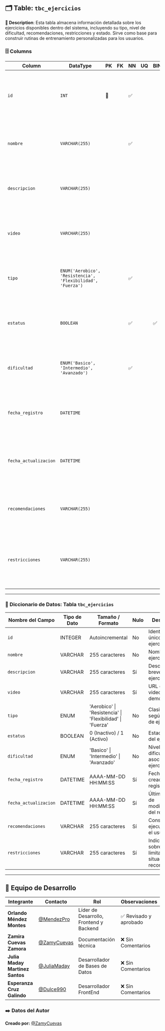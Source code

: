 ## 🗂️ Table: `tbc_ejercicios`

**📝 Description**: Esta tabla almacena información detallada sobre los ejercicios disponibles dentro del sistema, incluyendo su tipo, nivel de dificultad, recomendaciones, restricciones y estado. Sirve como base para construir rutinas de entrenamiento personalizadas para los usuarios.

### 🗄️ Columns

| Column              | DataType                                                                 | PK  | FK | NN  | UQ | BIN | UN | ZF | AI  | Default             | Comment |
|---------------------|--------------------------------------------------------------------------|-----|----|-----|----|-----|----|----|-----|----------------------|---------|
| `id`                | `INT`                                                                    | 🔑  |    | ✅  |    |     | ✅ |    | ✅  |                      | Descripción: Identificador único del ejercicio.<br>Naturaleza: Numérico.<br>Dominio: Entero positivo autoincrementable. |
| `nombre`            | `VARCHAR(255)`                                                           |     |    | ✅  |    |     |    |    |     |                      | Descripción: Nombre del ejercicio.<br>Naturaleza: Cualitativo.<br>Dominio: Texto corto. |
| `descripcion`       | `VARCHAR(255)`                                                           |     |    |     |    |     |    |    |     |                      | Descripción: Detalles del ejercicio.<br>Naturaleza: Cualitativo.<br>Dominio: Texto corto. |
| `video`             | `VARCHAR(255)`                                                           |     |    |     |    |     |    |    |     |                      | Descripción: URL o enlace a video demostrativo.<br>Naturaleza: Cualitativo.<br>Dominio: Texto URL. |
| `tipo`              | `ENUM('Aerobico', 'Resistencia', 'Flexibilidad', 'Fuerza')`              |     |    | ✅  |    |     |    |    |     |                      | Descripción: Clasificación del tipo de ejercicio.<br>Naturaleza: Cualitativo.<br>Dominio: Enumerado. |
| `estatus`           | `BOOLEAN`                                                                |     |    | ✅  |    | ✅  |    |    |     | `TRUE`              | Descripción: Indica si el ejercicio está activo (TRUE) o inactivo (FALSE).<br>Naturaleza: Binario.<br>Dominio: 1 bit. |
| `dificultad`        | `ENUM('Basico', 'Intermedio', 'Avanzado')`                              |     |    | ✅  |    |     |    |    |     |                      | Descripción: Nivel de dificultad del ejercicio.<br>Naturaleza: Cualitativo.<br>Dominio: Enumerado. |
| `fecha_registro`    | `DATETIME`                                                               |     |    |     |    |     |    |    |     | `CURRENT_TIMESTAMP` | Descripción: Fecha y hora de creación del ejercicio.<br>Naturaleza: Cuantitativo.<br>Dominio: Fecha y hora. |
| `fecha_actualizacion`| `DATETIME`                                                              |     |    |     |    |     |    |    |     | `CURRENT_TIMESTAMP` (on update) | Descripción: Última modificación registrada.<br>Naturaleza: Cuantitativo.<br>Dominio: Fecha y hora. |
| `recomendaciones`   | `VARCHAR(255)`                                                           |     |    |     |    |     |    |    |     |                      | Descripción: Indicaciones o consejos durante la ejecución.<br>Naturaleza: Cualitativo.<br>Dominio: Texto. |
| `restricciones`     | `VARCHAR(255)`                                                           |     |    |     |    |     |    |    |     |                      | Descripción: Condiciones o situaciones en las que no se recomienda el ejercicio.<br>Naturaleza: Cualitativo.<br>Dominio: Texto. |

---

### 📘 Diccionario de Datos: Tabla `tbc_ejercicios`

| **Nombre del Campo**     | **Tipo de Dato** | **Tamaño / Formato**                                         | **Nulo** | **Descripción**                                                              |
|--------------------------|------------------|--------------------------------------------------------------|----------|-------------------------------------------------------------------------------|
| `id`                     | INTEGER          | Autoincremental                                              | No       | Identificador único del ejercicio.                                           |
| `nombre`                 | VARCHAR          | 255 caracteres                                               | No       | Nombre del ejercicio.                                                        |
| `descripcion`            | VARCHAR          | 255 caracteres                                               | Sí       | Descripción breve del ejercicio.                                             |
| `video`                  | VARCHAR          | 255 caracteres                                               | Sí       | URL de un video demostrativo.                                                |
| `tipo`                   | ENUM             | 'Aerobico' \| 'Resistencia' \| 'Flexibilidad' \| 'Fuerza'    | No       | Clasificación según el tipo de ejercicio.                                    |
| `estatus`                | BOOLEAN          | 0 (Inactivo) / 1 (Activo)                                    | No       | Estado actual del ejercicio.                                                 |
| `dificultad`             | ENUM             | 'Basico' \| 'Intermedio' \| 'Avanzado'                       | No       | Nivel de dificultad asociado al ejercicio.                                   |
| `fecha_registro`         | DATETIME         | AAAA-MM-DD HH:MM:SS                                          | Sí       | Fecha de creación del registro.                                              |
| `fecha_actualizacion`    | DATETIME         | AAAA-MM-DD HH:MM:SS                                          | Sí       | Última fecha de modificación del registro.                                   |
| `recomendaciones`        | VARCHAR          | 255 caracteres                                               | Sí       | Consejos de ejecución para el usuario.                                       |
| `restricciones`          | VARCHAR          | 255 caracteres                                               | Sí       | Indicaciones sobre limitaciones o situaciones no recomendadas.               |

---

## 👥 Equipo de Desarrollo  

| Integrante | Contacto | Rol | Observaciones |
|------------|----------|----------------------------|------------------|
| **Orlando Méndez Montes** | [@MendezPro](https://github.com/MendezPro) | Líder de Desarrollo, Frontend y Backend | ✅ Revisado y aprobado |
| **Zamira Cuevas Zamora** | [@ZamyCuevas](https://github.com/ZamyCuevas) | Documentación técnica | ❌ Sin Comentarios |
| **Julia Maday Martinez Santos** | [@JuliaMaday](https://github.com/JuliaMaday) | Desarrollador de Bases de Datos | ❌ Sin Comentarios |
| **Esperanza Cruz Galindo** | [@Dulce990](https://github.com/Dulce990) | Desarrollador FrontEnd | ❌ Sin Comentarios |

### ✒️ **Datos del Autor**

**Creado por:** [@ZamyCuevas](https://github.com/ZamyCuevas)

